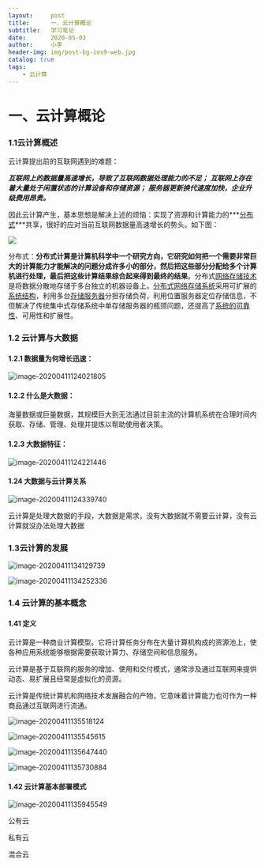 ```yaml
---
layout:     post
title:      一、云计算概论
subtitle:   学习笔记
date:       2020-05-03
author:     小李
header-img: img/post-bg-ios9-web.jpg
catalog: true
tags:
    - 云计算
---
```




# 一、云计算概论

### 1.1云计算概述

云计算提出前的互联网遇到的难题：

***互联网上的数据量高速增长，导致了互联网数据处理能力的不足；***
***互联网上存在着大量处于闲置状态的计算设备和存储资源；***
***服务器更新换代速度加快，企业升级费用昂贵。***

因此云计算产生，基本思想是解决上述的烦恼：实现了资源和计算能力的***<u>分布式</u>***共享，很好的应对当前互联网数据量高速增长的势头。如下图：

![](C:\Users\Ivy\AppData\Roaming\Typora\typora-user-images\image-20200411122219996.png)

分布式：**分布式计算是计算机科学中一个研究方向，它研究如何把一个需要非常巨大的计算能力才能解决的问题分成许多小的部分，然后把这些部分分配给多个计算机进行处理，最后把这些计算结果综合起来得到最终的结果**。分布式[网络存储技术](https://baike.baidu.com/item/网络存储技术)是将数据分散地存储于多台独立的机器设备上。[分布式网络](https://baike.baidu.com/item/分布式网络/8951687)[存储系统](https://baike.baidu.com/item/存储系统/944115)采用可扩展的[系统结构](https://baike.baidu.com/item/系统结构/10394712)，利用多台[存储服务器](https://baike.baidu.com/item/存储服务器/1625801)分担存储负荷，利用位置服务器定位存储信息，不但解决了传统集中式存储系统中单存储服务器的瓶颈问题，还提高了[系统的可靠性](https://baike.baidu.com/item/系统的可靠性/5327458)、可用性和扩展性。

### 1.2 云计算与大数据

#### 1.2.1 数据量为何增长迅速：

![image-20200411124021805](C:\Users\Ivy\AppData\Roaming\Typora\typora-user-images\image-20200411124021805.png)

#### 1.2.2 什么是大数据：

海量数据或巨量数据，其规模巨大到无法通过目前主流的计算机系统在合理时间内获取、存储、管理、处理并提炼以帮助使用者决策。

#### 1.2.3  大数据特征：

![image-20200411124221446](C:\Users\Ivy\AppData\Roaming\Typora\typora-user-images\image-20200411124221446.png)

#### 1.24 大数据与云计算关系

![image-20200411124339740](C:\Users\Ivy\AppData\Roaming\Typora\typora-user-images\image-20200411124339740.png)

云计算是处理大数据的手段，大数据是需求，没有大数据就不需要云计算，没有云计算就没办法处理大数据

### 1.3云计算的发展

![image-20200411134129739](C:\Users\Ivy\AppData\Roaming\Typora\typora-user-images\image-20200411134129739.png)

![image-20200411134252336](C:\Users\Ivy\AppData\Roaming\Typora\typora-user-images\image-20200411134252336.png)



### 1.4 云计算的基本概念

#### 1.41 定义

云计算是一种商业计算模型。它将计算任务分布在大量计算机构成的资源池上，使各种应用系统能够根据需要获取计算力、存储空间和信息服务。

云计算是基于互联网的服务的增加、使用和交付模式，通常涉及通过互联网来提供动态、易扩展且经常是虚拟化的资源。

 云计算是传统计算机和网络技术发展融合的产物，它意味着计算能力也可作为一种商品通过互联网进行流通。

![image-20200411135518124](C:\Users\Ivy\AppData\Roaming\Typora\typora-user-images\image-20200411135518124.png)

![image-20200411135545615](C:\Users\Ivy\AppData\Roaming\Typora\typora-user-images\image-20200411135545615.png)

![image-20200411135647440](C:\Users\Ivy\AppData\Roaming\Typora\typora-user-images\image-20200411135647440.png)

![image-20200411135730884](C:\Users\Ivy\AppData\Roaming\Typora\typora-user-images\image-20200411135730884.png)

#### 1.42 云计算基本部署模式

![image-20200411135945549](C:\Users\Ivy\AppData\Roaming\Typora\typora-user-images\image-20200411135945549.png)

公有云

私有云

混合云
